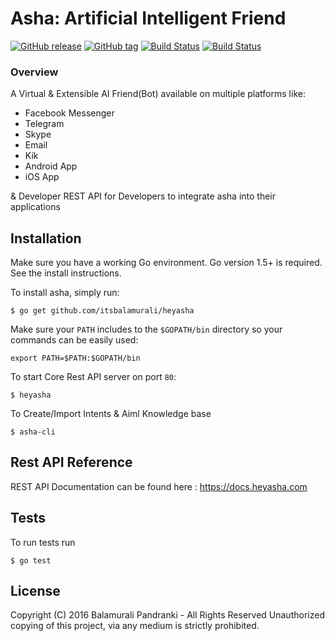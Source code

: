 Asha: Artificial Intelligent Friend
====================================
[![GitHub release](https://img.shields.io/github/release/itsbalamurali/heyasha.svg?maxAge=2592000)](https://github.com/itsbalamurali/heyasha)
[![GitHub tag](https://img.shields.io/github/tag/itsbalamurali/heyasha.svg?maxAge=2592000)](https://github.com/itsbalamurali/heyasha)
[![Build Status](https://travis-ci.com/itsbalamurali/heyasha.svg?token=C7gvCDMuFC47B18pMTgy&branch=master)](https://travis-ci.com/itsbalamurali/heyasha)
[![Build Status](https://semaphoreci.com/api/v1/projects/b0cffd25-cf7f-44b5-8dbf-4f365e0eccd0/836471/badge.svg)](https://semaphoreci.com/itsbalamurali/heyasha)

### Overview

A Virtual & Extensible AI Friend(Bot) available on multiple platforms like:

* Facebook Messenger
* Telegram
* Skype
* Email
* Kik
* Android App
* iOS App

& Developer REST API for Developers to integrate asha into their applications

## Installation

Make sure you have a working Go environment. Go version 1.5+ is required. See the install instructions.

To install asha, simply run:

```
$ go get github.com/itsbalamurali/heyasha
```

Make sure your `PATH` includes to the `$GOPATH/bin` directory so your commands can be easily used:

```
export PATH=$PATH:$GOPATH/bin
```

To start Core Rest API server on port `80`:

```
$ heyasha
```

To Create/Import Intents & Aiml Knowledge base

```
$ asha-cli
```

## Rest API Reference

REST API Documentation can be found here : https://docs.heyasha.com 

## Tests
To run tests run 

```
$ go test
```

## License

Copyright (C) 2016 Balamurali Pandranki - All Rights Reserved
Unauthorized copying of this project, via any medium is strictly prohibited.